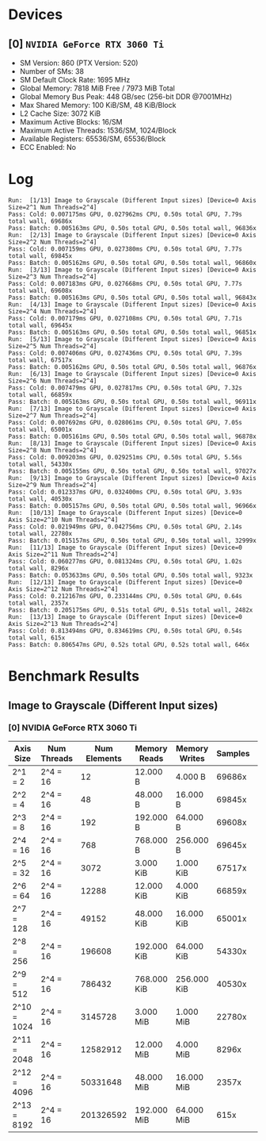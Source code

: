 # Devices

## [0] `NVIDIA GeForce RTX 3060 Ti`
* SM Version: 860 (PTX Version: 520)
* Number of SMs: 38
* SM Default Clock Rate: 1695 MHz
* Global Memory: 7818 MiB Free / 7973 MiB Total
* Global Memory Bus Peak: 448 GB/sec (256-bit DDR @7001MHz)
* Max Shared Memory: 100 KiB/SM, 48 KiB/Block
* L2 Cache Size: 3072 KiB
* Maximum Active Blocks: 16/SM
* Maximum Active Threads: 1536/SM, 1024/Block
* Available Registers: 65536/SM, 65536/Block
* ECC Enabled: No

# Log

```
Run:  [1/13] Image to Grayscale (Different Input sizes) [Device=0 Axis Size=2^1 Num Threads=2^4]
Pass: Cold: 0.007175ms GPU, 0.027962ms CPU, 0.50s total GPU, 7.79s total wall, 69686x 
Pass: Batch: 0.005163ms GPU, 0.50s total GPU, 0.50s total wall, 96836x
Run:  [2/13] Image to Grayscale (Different Input sizes) [Device=0 Axis Size=2^2 Num Threads=2^4]
Pass: Cold: 0.007159ms GPU, 0.027380ms CPU, 0.50s total GPU, 7.77s total wall, 69845x 
Pass: Batch: 0.005162ms GPU, 0.50s total GPU, 0.50s total wall, 96860x
Run:  [3/13] Image to Grayscale (Different Input sizes) [Device=0 Axis Size=2^3 Num Threads=2^4]
Pass: Cold: 0.007183ms GPU, 0.027668ms CPU, 0.50s total GPU, 7.77s total wall, 69608x 
Pass: Batch: 0.005163ms GPU, 0.50s total GPU, 0.50s total wall, 96843x
Run:  [4/13] Image to Grayscale (Different Input sizes) [Device=0 Axis Size=2^4 Num Threads=2^4]
Pass: Cold: 0.007179ms GPU, 0.027108ms CPU, 0.50s total GPU, 7.71s total wall, 69645x 
Pass: Batch: 0.005163ms GPU, 0.50s total GPU, 0.50s total wall, 96851x
Run:  [5/13] Image to Grayscale (Different Input sizes) [Device=0 Axis Size=2^5 Num Threads=2^4]
Pass: Cold: 0.007406ms GPU, 0.027436ms CPU, 0.50s total GPU, 7.39s total wall, 67517x 
Pass: Batch: 0.005162ms GPU, 0.50s total GPU, 0.50s total wall, 96876x
Run:  [6/13] Image to Grayscale (Different Input sizes) [Device=0 Axis Size=2^6 Num Threads=2^4]
Pass: Cold: 0.007479ms GPU, 0.027817ms CPU, 0.50s total GPU, 7.32s total wall, 66859x 
Pass: Batch: 0.005163ms GPU, 0.50s total GPU, 0.50s total wall, 96911x
Run:  [7/13] Image to Grayscale (Different Input sizes) [Device=0 Axis Size=2^7 Num Threads=2^4]
Pass: Cold: 0.007692ms GPU, 0.028061ms CPU, 0.50s total GPU, 7.05s total wall, 65001x 
Pass: Batch: 0.005161ms GPU, 0.50s total GPU, 0.50s total wall, 96878x
Run:  [8/13] Image to Grayscale (Different Input sizes) [Device=0 Axis Size=2^8 Num Threads=2^4]
Pass: Cold: 0.009203ms GPU, 0.029251ms CPU, 0.50s total GPU, 5.56s total wall, 54330x 
Pass: Batch: 0.005155ms GPU, 0.50s total GPU, 0.50s total wall, 97027x
Run:  [9/13] Image to Grayscale (Different Input sizes) [Device=0 Axis Size=2^9 Num Threads=2^4]
Pass: Cold: 0.012337ms GPU, 0.032400ms CPU, 0.50s total GPU, 3.93s total wall, 40530x 
Pass: Batch: 0.005157ms GPU, 0.50s total GPU, 0.50s total wall, 96966x
Run:  [10/13] Image to Grayscale (Different Input sizes) [Device=0 Axis Size=2^10 Num Threads=2^4]
Pass: Cold: 0.021949ms GPU, 0.042756ms CPU, 0.50s total GPU, 2.14s total wall, 22780x 
Pass: Batch: 0.015157ms GPU, 0.50s total GPU, 0.50s total wall, 32999x
Run:  [11/13] Image to Grayscale (Different Input sizes) [Device=0 Axis Size=2^11 Num Threads=2^4]
Pass: Cold: 0.060277ms GPU, 0.081324ms CPU, 0.50s total GPU, 1.02s total wall, 8296x 
Pass: Batch: 0.053633ms GPU, 0.50s total GPU, 0.50s total wall, 9323x
Run:  [12/13] Image to Grayscale (Different Input sizes) [Device=0 Axis Size=2^12 Num Threads=2^4]
Pass: Cold: 0.212167ms GPU, 0.233144ms CPU, 0.50s total GPU, 0.64s total wall, 2357x 
Pass: Batch: 0.205175ms GPU, 0.51s total GPU, 0.51s total wall, 2482x
Run:  [13/13] Image to Grayscale (Different Input sizes) [Device=0 Axis Size=2^13 Num Threads=2^4]
Pass: Cold: 0.813494ms GPU, 0.834619ms CPU, 0.50s total GPU, 0.54s total wall, 615x 
Pass: Batch: 0.806547ms GPU, 0.52s total GPU, 0.52s total wall, 646x
```

# Benchmark Results

## Image to Grayscale (Different Input sizes)

### [0] NVIDIA GeForce RTX 3060 Ti

|  Axis Size  | Num Threads | Num Elements | Memory Reads | Memory Writes | Samples |  CPU Time  |  Noise  |  GPU Time  | Noise  |  Elem/s  | GlobalMem BW | BWUtil | Samples | Batch GPU  |
|-------------|-------------|--------------|--------------|---------------|---------|------------|---------|------------|--------|----------|--------------|--------|---------|------------|
|     2^1 = 2 |    2^4 = 16 |           12 |     12.000 B |       4.000 B |  69686x |  27.962 us | 536.32% |   7.175 us | 12.81% |   1.672M |   2.230 MB/s |  0.00% |  96836x |   5.163 us |
|     2^2 = 4 |    2^4 = 16 |           48 |     48.000 B |      16.000 B |  69845x |  27.380 us | 287.88% |   7.159 us | 12.88% |   6.705M |   8.940 MB/s |  0.00% |  96860x |   5.162 us |
|     2^3 = 8 |    2^4 = 16 |          192 |    192.000 B |      64.000 B |  69608x |  27.668 us | 632.21% |   7.183 us | 12.74% |  26.729M |  35.639 MB/s |  0.01% |  96843x |   5.163 us |
|    2^4 = 16 |    2^4 = 16 |          768 |    768.000 B |     256.000 B |  69645x |  27.108 us | 281.23% |   7.179 us | 12.89% | 106.974M | 142.632 MB/s |  0.03% |  96851x |   5.163 us |
|    2^5 = 32 |    2^4 = 16 |         3072 |    3.000 KiB |     1.000 KiB |  67517x |  27.436 us | 273.32% |   7.406 us | 11.59% | 414.822M | 553.096 MB/s |  0.12% |  96876x |   5.162 us |
|    2^6 = 64 |    2^4 = 16 |        12288 |   12.000 KiB |     4.000 KiB |  66859x |  27.817 us | 275.51% |   7.479 us | 11.21% |   1.643G |   2.191 GB/s |  0.49% |  96911x |   5.163 us |
|   2^7 = 128 |    2^4 = 16 |        49152 |   48.000 KiB |    16.000 KiB |  65001x |  28.061 us | 267.78% |   7.692 us | 10.87% |   6.390G |   8.520 GB/s |  1.90% |  96878x |   5.161 us |
|   2^8 = 256 |    2^4 = 16 |       196608 |  192.000 KiB |    64.000 KiB |  54330x |  29.251 us | 219.90% |   9.203 us | 10.60% |  21.363G |  28.484 GB/s |  6.36% |  97027x |   5.155 us |
|   2^9 = 512 |    2^4 = 16 |       786432 |  768.000 KiB |   256.000 KiB |  40530x |  32.400 us | 164.39% |  12.337 us |  9.60% |  63.748G |  84.997 GB/s | 18.97% |  96966x |   5.157 us |
| 2^10 = 1024 |    2^4 = 16 |      3145728 |    3.000 MiB |     1.000 MiB |  22780x |  42.756 us |  97.12% |  21.949 us |  4.75% | 143.318G | 191.090 GB/s | 42.65% |  32999x |  15.157 us |
| 2^11 = 2048 |    2^4 = 16 |     12582912 |   12.000 MiB |     4.000 MiB |   8296x |  81.324 us |  35.26% |  60.277 us |  1.98% | 208.753G | 278.337 GB/s | 62.12% |   9323x |  53.633 us |
| 2^12 = 4096 |    2^4 = 16 |     50331648 |   48.000 MiB |    16.000 MiB |   2357x | 233.144 us |  10.06% | 212.167 us |  0.61% | 237.227G | 316.302 GB/s | 70.59% |   2482x | 205.175 us |
| 2^13 = 8192 |    2^4 = 16 |    201326592 |  192.000 MiB |    64.000 MiB |    615x | 834.619 us |   2.63% | 813.494 us |  0.16% | 247.484G | 329.978 GB/s | 73.65% |    646x | 806.547 us |
